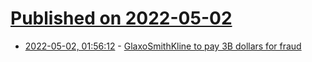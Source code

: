 # [Published on 2022-05-02](index.md)

* [2022-05-02, 01:56:12](https://news.ycombinator.com/item?id=31230617) - [GlaxoSmithKline to pay 3B dollars for fraud](https://www.justice.gov/opa/pr/glaxosmithkline-plead-guilty-and-pay-3-billion-resolve-fraud-allegations-and-failure-report)
